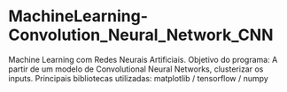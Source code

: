 # MachineLearning-Convolution_Neural_Network_CNN
Machine Learning com Redes Neurais Artificiais. Objetivo do programa: A partir de um modelo de Convolutional Neural Networks, clusterizar os inputs. Principais bibliotecas utilizadas: matplotlib / tensorflow / numpy

